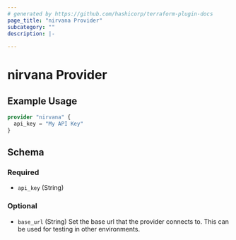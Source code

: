 ```yaml
---
# generated by https://github.com/hashicorp/terraform-plugin-docs
page_title: "nirvana Provider"
subcategory: ""
description: |-
  
---
```


# nirvana Provider



## Example Usage

```terraform
provider "nirvana" {
  api_key = "My API Key"
}
```

<!-- schema generated by tfplugindocs -->
## Schema

### Required

- `api_key` (String)

### Optional

- `base_url` (String) Set the base url that the provider connects to. This can be used for testing in other environments.
